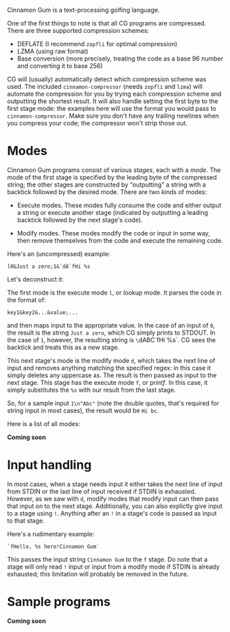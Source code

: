 Cinnamon Gum is a text-processing golfing language. 

One of the first things to note is that all CG programs are compressed. There are three supported compression schemes:

- DEFLATE (I recommend `zopfli` for optimal compression)
- LZMA (using raw format)
- Base conversion (more precisely, treating the code as a base 96 number and converting it to base 256)

CG will (usually) automatically detect which compression scheme was used. The included `cinnamon-compressor` (needs `zopfli` and `lzma`) will automate the compression for you by trying each compression scheme and outputting the shortest result. It will also handle setting the first byte to the first stage mode: the examples here will use the format you would pass to `cinnamon-compressor`. Make sure you don't have any trailing newlines when you compress your code; the compressor won't strip those out.

# Modes

Cinnamon Gum programs consist of various *stages*, each with a *mode*. The mode of the first stage is specified by the leading byte of the compressed string; the other stages are constructed by "outputting" a string with a backtick followed by the desired mode. There are two kinds of modes:

- Execute modes. These modes fully consume the code and either output a string or execute another stage (indicated by outputting a leading backtick followed by the next stage's code).

- Modify modes. These modes modify the code or input in some way, then remove themselves from the code and execute the remaining code.

Here's an (uncompressed) example:

    l0&Just a zero;1&`dA`fHi %s

Let's deconstruct it:

The first mode is the execute mode `l`, or *l*ookup mode. It parses the code in the format of:

    key1&key2&...&value;...

and then maps input to the appropriate value. In the case of an input of `0`, the result is the string `Just a zero`, which CG simply prints to STDOUT. In the case of `1`, however, the resulting string is `\`dABC\`fHi %s`. CG sees the backtick and treats this as a new stage.

This next stage's mode is the modify mode `d`, which takes the next line of input and removes anything matching the specified regex: in this case it simply deletes any uppercase `A`s. The result is then passed as input to the next stage. This stage has the execute mode `f`, or print*f*. In this case, it simply substitutes the `%s` with our result from the last stage.

So, for a sample input `1\n"Abc"` (note the double quotes, that's required for string input in most cases), the result would be `Hi bc`.

Here is a list of all modes:

  **Coming soon**

# Input handling

In most cases, when a stage needs input it either takes the next line of input from STDIN or the last line of input received if STDIN is exhausted. However, as we saw with `d`, modify modes that modify input can then pass that input on to the next stage. Additionally, you can also explictly give input to a stage using `!`. Anything after an `!` in a stage's code is passed as input to that stage.

Here's a rudimentary example:

    `fHello, %s here!Cinnamon Gum`

This passes the input string `Cinnamon Gum` to the `f` stage. Do note that a stage will only read `!` input or input from a modify mode if STDIN is already exhausted; this limitation will probably be removed in the future.

# Sample programs

**Coming soon**
